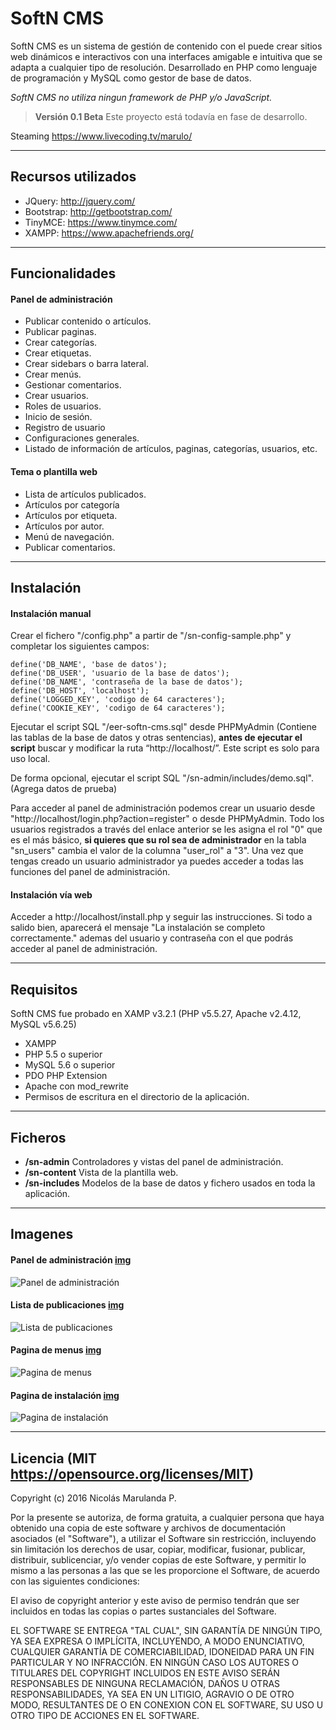 SoftN CMS
===================

SoftN CMS es un sistema de gestión de contenido con el puede crear sitios web dinámicos e interactivos con una interfaces amigable e intuitiva que se adapta a cualquier tipo de resolución. Desarrollado en PHP como lenguaje de programación y MySQL como gestor de base de datos.

*SoftN CMS no utiliza ningun framework de PHP y/o JavaScript.*

> **Versión 0.1 Beta** Este proyecto está todavía en fase de desarrollo.

Steaming https://www.livecoding.tv/marulo/

----------

Recursos utilizados
-------------

 - JQuery: http://jquery.com/
 - Bootstrap: http://getbootstrap.com/
 - TinyMCE: https://www.tinymce.com/
 - XAMPP: https://www.apachefriends.org/

----------

Funcionalidades
-------------

#### Panel de administración

- Publicar contenido o artículos.
- Publicar paginas.
- Crear categorías.
- Crear etiquetas.
- Crear sidebars o barra lateral.
- Crear menús.
- Gestionar comentarios.
- Crear usuarios.
- Roles de usuarios.
- Inicio de sesión.
- Registro de usuario
- Configuraciones generales.
- Listado de información de artículos, paginas, categorías, usuarios, etc.

#### Tema o plantilla web

- Lista de artículos publicados.
- Artículos por categoría
- Artículos por etiqueta.
- Artículos por autor.
- Menú de navegación.
- Publicar comentarios.

----------

Instalación
-------------------

#### Instalación manual

Crear el fichero "/config.php" a partir de "/sn-config-sample.php" y completar los
siguientes campos:

```
define('DB_NAME', 'base de datos');
define('DB_USER', 'usuario de la base de datos');
define('DB_NAME', 'contraseña de la base de datos');
define('DB_HOST', 'localhost');
define('LOGGED_KEY', 'codigo de 64 caracteres');
define('COOKIE_KEY', 'codigo de 64 caracteres');
```

Ejecutar el script SQL "/eer-softn-cms.sql" desde PHPMyAdmin (Contiene las tablas de la base de datos y otras sentencias), **antes de ejecutar el script** buscar y modificar la ruta “http://localhost/”. Este script es solo para uso local.

De forma opcional, ejecutar el script SQL "/sn-admin/includes/demo.sql". (Agrega datos de prueba)

Para acceder al panel de administración podemos crear un usuario desde "http://localhost/login.php?action=register" o desde PHPMyAdmin. Todo los usuarios registrados a través del enlace anterior se les asigna el rol "0" que es el más básico, **si quieres que su rol sea de administrador** en la tabla "sn_users" cambia el valor de la columna "user_rol" a "3". Una vez que tengas creado un usuario administrador ya puedes acceder a todas las funciones del panel de administración.

#### Instalación vía web

Acceder a http://localhost/install.php y seguir las instrucciones. Si todo a salido bien, aparecerá el mensaje "La instalación se completo correctamente." ademas del usuario y contraseña con el que podrás acceder al panel de administración.

----------

Requisitos
-------------

SoftN CMS fue probado en XAMP v3.2.1 (PHP v5.5.27, Apache v2.4.12, MySQL v5.6.25)

- XAMPP
- PHP 5.5 o superior
- MySQL 5.6 o superior
- PDO PHP Extension
- Apache con mod_rewrite
- Permisos de escritura en el directorio de la aplicación.

----------

Ficheros
--------------------

- **/sn-admin** Controladores y vistas del panel de administración.
- **/sn-content** Vista de la plantilla web.
- **/sn-includes** Modelos de la base de datos y fichero usados en
toda la aplicación.

----------

Imagenes
--------------------

#### Panel de administración [img](http://i392.photobucket.com/albums/pp4/nmarulo/1_zps9deo9sju.png "Panel de administración")
![Panel de administración](http://i392.photobucket.com/albums/pp4/nmarulo/1_zps9deo9sju.png "Panel de administración")
#### Lista de publicaciones [img](http://i392.photobucket.com/albums/pp4/nmarulo/2_zpsrwawlzym.png "Lista de publicaciones")
![Lista de publicaciones](http://i392.photobucket.com/albums/pp4/nmarulo/2_zpsrwawlzym.png "Lista de publicaciones")
#### Pagina de menus [img](http://i392.photobucket.com/albums/pp4/nmarulo/4_zps9rolmc21.png "Pagina de menus")
![Pagina de menus](http://i392.photobucket.com/albums/pp4/nmarulo/4_zps9rolmc21.png "Pagina de menus")
#### Pagina de instalación [img](http://i392.photobucket.com/albums/pp4/nmarulo/9_zpsqjcnqysi.png "Pagina de instalación")
![Pagina de instalación](http://i392.photobucket.com/albums/pp4/nmarulo/9_zpsqjcnqysi.png "Pagina de instalación")

----------

Licencia (MIT https://opensource.org/licenses/MIT)
--------------------


Copyright (c) 2016 Nicolás Marulanda P.

Por la presente se autoriza, de forma gratuita, a cualquier persona que haya obtenido una copia de este software y archivos de documentación asociados (el "Software"), a utilizar el Software sin restricción, incluyendo sin limitación los derechos de usar, copiar, modificar, fusionar, publicar, distribuir, sublicenciar, y/o vender copias de este Software, y permitir lo mismo a las personas a las que se les proporcione el Software, de acuerdo con las siguientes condiciones:

El aviso de copyright anterior y este aviso de permiso tendrán que ser incluidos en todas las copias o partes sustanciales del Software.

EL SOFTWARE SE ENTREGA "TAL CUAL", SIN GARANTÍA DE NINGÚN TIPO, YA SEA EXPRESA O IMPLÍCITA, INCLUYENDO, A MODO ENUNCIATIVO, CUALQUIER GARANTÍA DE COMERCIABILIDAD, IDONEIDAD PARA UN FIN PARTICULAR Y NO INFRACCIÓN. EN NINGÚN CASO LOS AUTORES O TITULARES DEL COPYRIGHT INCLUIDOS EN ESTE AVISO SERÁN RESPONSABLES DE NINGUNA RECLAMACIÓN, DAÑOS U OTRAS RESPONSABILIDADES, YA SEA EN UN LITIGIO, AGRAVIO O DE OTRO MODO, RESULTANTES DE O EN CONEXION CON EL SOFTWARE, SU USO U OTRO TIPO DE ACCIONES EN EL SOFTWARE.